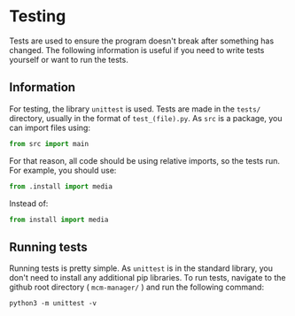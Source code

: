 # Testing

Tests are used to ensure the program doesn't break after something has changed. The following information is useful if you need to write tests yourself or want to run the tests.

## Information

For testing, the library `unittest` is used. Tests are made in the `tests/` directory, usually in the format of `test_(file).py`. As `src` is a package, you can import files using:

```python
from src import main
```

For that reason, all code should be using relative imports, so the tests run. For example, you should use:

```python
from .install import media
```

Instead of:

```python
from install import media
```

## Running tests

Running tests is pretty simple. As `unittest` is in the standard library, you don't need to install any additional pip libraries. To run tests, navigate to the github root directory ( `mcm-manager/` ) and run the following command:

```shell
python3 -m unittest -v
```
